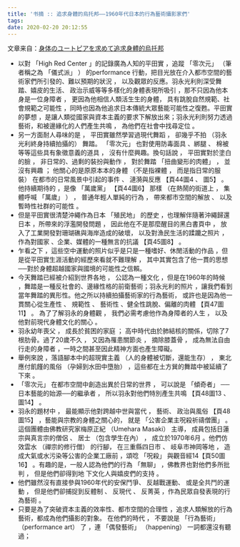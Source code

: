 ```yaml
---
title: '书摘 :: 追求身體的烏托邦——1960年代日本的行為藝術攝影家們'
tags: 
date: 2020-02-20 20:12:55
---
```


文章来自：[身体のユートピアを求めて追求身體的烏托邦](https://www.tfam.museum/File/files/05research/00journal%20of%20TFAM/journal/27/27_37_%E9%BB%91%E9%81%94%E8%B3%B4%E5%85%92.pdf)

*   以對 「High Red Center 」的記錄廣為人知的平田實 ，追蹤 「零次元」 （筆者稱之為 「儀式派」 ） 的performance 行動，把目光放在介入都市空間的藝術家們所引發的、難以預期的狀況 ， 以及觀眾的反應。羽永光利則深受舞踏、嬉皮的生活、 政治示威等等多樣化的身體表現所吸引 ，那不只因為他本身是一位身障者 ， 更因為他相信人類活生生的身體， 具有跳脫自然規範、社會規範之可能性 ，同時也因為他追求日本傳統大眾藝能可能性之復甦。平田實的夢想 ，是讓人類從國家與資本主義的要求下解放出來；羽永光利則努力透過藝術，和被邊緣化的人們產生共鳴 ， 為他們在社會中找尋定位 。
*   另一方面耐人尋味的是 ， 平田實雖然學習過現代舞蹈 ， 卻幾乎不拍 （羽永光利終身持續拍攝的） 舞踏。 「零次元」 也對使用防毒面具 、綁腿 、 棉被等等這些具有象徵意義的道具 ， 沒有什麼興趣。換句話說 ， 平田實對於塗白的臉 ， 非日常的、過剩的裝扮與動作 ， 對於舞踏 「扭曲變形的肉體」 ， 並沒有興趣 ； 他關心的是原原本本的身體 （不是指裸體 ， 而是指日常的服裝） 在都市的日常風景中引起的事件 、 漣漪與反應 【頁44圖4 、 圖5】 。他持續期待的 ，是像 「萬歲黨」 【頁44圖6】 那樣 （在熱鬧的街道上 ， 集體呼喊 「萬歲」 ） ， 普通年輕人單純的行為 ， 帶來都市空間的解放 、 以及暫時性社群的可能性 。
*   但是平田實很清楚沖繩作為日本 「殖民地」 的歷史 ，也理解伴隨著沖繩歸還日本 ，所帶來的浮濫開發問題 ， 因此他在不是那麼醒目的黑白書頁中 ， 放入了工業開發對珊瑚礁與海岸造成的破壞， 以及對漁民生活的蹂躪之照片 ，作為對國家 、企業、媒體的一種無言的抗議 【頁45圖8】 。
*   乍看之下 ，這些空中運動的照片似乎是只是一種嗜好、休閒活動的作品 ，但是從平田實生涯活動的經歷來看就不難理解 ， 其中其實包含了他一貫的思想──對於身體超越國家與國境的可能性之信賴。
*   今天舞踏已經被介紹到世界各地 ， 公認為一種文化 ，但是在1960年的時候 ，舞踏是一種反社會的、邊緣性格的前衛藝術；羽永光利的照片 ，讓我們看到當年舞踏的異形性。他之所以持續拍攝藝術家的行為藝術， 或許也是因為他一貫關心從生產性 、 規範性 、 藝術性 、健全性跳脫、偏離的肉體 【頁47圖11】 。 為了了解羽永的身體觀 ， 我們必需考慮他作為身障者的人生 ， 以及他對前現代身體文化的關心 。
*   羽永幼年喪父 ， 成長於貧困的家庭 ； 高中時代由於肺結核的關係，切除了7根肋骨。過了20歲不久 ， 又因為罹患關節炎 ， 摘除膝蓋骨 ， 成為無法自由行走的身障者 ，一時之間甚至因此精神方面也產生障礙。
*   舉例來說 ，落語腳本中的超現實主義 （人的身體被切斷，還能生存） ， 東北應付飢饉的風俗 （孕婦到水田中墮胎） ，這些都在土方巽的舞踏中被延續了下來 。
*   「零次元」 在都市空間中創造出異於日常的世界 ， 可以說是 「傾奇者」 ──日本藝能的始源──的繼承者 ， 所以羽永對他們特別產生共鳴 【頁48圖13 、 圖14】 。
*   羽永的題材中 ， 最能顯示他對跨越中世與當代 ， 藝術、 政治與風俗 【頁48圖15】 ，藝能與宗教的身體之關心的， 就是 「公害企業主呪殺祈禱僧團」 。這個團體由佛教研究家梅原正紀 （Umehara Masaki） 主導， 成員包括日蓮宗與真言宗的僧侶 、 居士 （包含學生在內） ， 成立於1970年6月 。他們仿效雲水 （禪宗的修行僧） 的行腳， 在三重縣四日市 、 岐阜市神岡等地 ， 造成大氣或水污染等公害的企業工廠前 ，頌唸 「呪殺」 與觀音經14【頁50圖16】 。有趣的是，一般人認為他們的行為 「無聊」 ，佛教界也對他們多所批判 ， 但是他們卻得到地 下文化人與嬉皮們的支持 。
*   他們雖然沒有直接參與1960年代的安保鬥爭、 反越戰運動、 或是全共鬥的運動 ， 但是他們卻捕捉到反體制 、 反現代 、 反菁英 ，作為民眾自發表現的行為藝術 。
*   只要是為了突破資本主義的效率性、都市空間的合理性 ，追求人類解放的行為藝術，都成為他們攝影的對象。 在他們的時代 ， 不要說是 「行為藝術」 （performance art） 了 ，連 「偶發藝術」 （happening） 一詞都還沒有聽過；
